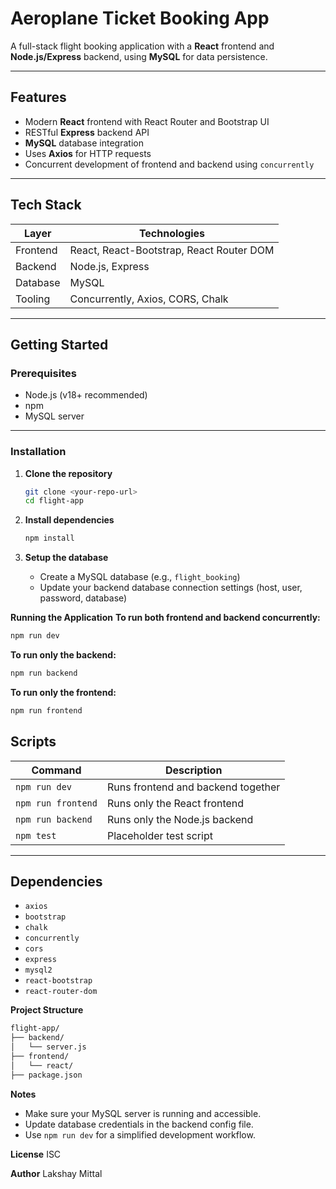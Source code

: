 #  Aeroplane Ticket Booking App

A full-stack flight booking application with a **React** frontend and **Node.js/Express** backend, using **MySQL** for data persistence.

---

##  Features

- Modern **React** frontend with React Router and Bootstrap UI
- RESTful **Express** backend API
- **MySQL** database integration
- Uses **Axios** for HTTP requests
- Concurrent development of frontend and backend using `concurrently`

---

##  Tech Stack

| Layer     | Technologies                                   |
|-----------|------------------------------------------------|
| Frontend  | React, React-Bootstrap, React Router DOM       |
| Backend   | Node.js, Express                               |
| Database  | MySQL                                          |
| Tooling   | Concurrently, Axios, CORS, Chalk               |

---

##  Getting Started

###  Prerequisites

- Node.js (v18+ recommended)
- npm
- MySQL server

---

###  Installation

1. **Clone the repository**
    ```bash
    git clone <your-repo-url>
    cd flight-app
    ```

2. **Install dependencies**
    ```bash
    npm install
    ```

3. **Setup the database**
    - Create a MySQL database (e.g., `flight_booking`)
    - Update your backend database connection settings (host, user, password, database)
  
**Running the Application**
**To run both frontend and backend concurrently:**
```bash
npm run dev
```
**To run only the backend:**
```bash
npm run backend
```
**To run only the frontend:**
```bash
npm run frontend
```
##  Scripts

| Command             | Description                           |
|---------------------|---------------------------------------|
| `npm run dev`       | Runs frontend and backend together    |
| `npm run frontend`  | Runs only the React frontend          |
| `npm run backend`   | Runs only the Node.js backend         |
| `npm test`          | Placeholder test script               |

---

##  Dependencies

- `axios`
- `bootstrap`
- `chalk`
- `concurrently`
- `cors`
- `express`
- `mysql2`
- `react-bootstrap`
- `react-router-dom`

**Project Structure**
```bash
flight-app/
├── backend/         
│   └── server.js
├── frontend/
│   └── react/       
├── package.json
```

**Notes**

- Make sure your MySQL server is running and accessible.
- Update database credentials in the backend config file.
- Use `npm run dev` for a simplified development workflow.

**License**
ISC

**Author**
Lakshay Mittal
